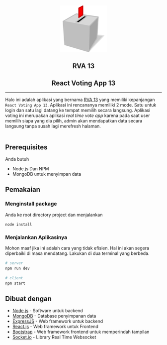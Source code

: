 <p align="center">
  <a href="https://github.com/sekilas13/rva13"><img width="150" height="150" src="./asset/logo.png"></a>
</p>

<h2 align="center">RVA 13</h2>
<h2 align="center">React Voting App 13</h2>

---

Halo ini adalah aplikasi yang bernama [RVA 13](https://github.com/sekilas13/rva13) yang memiliki kepanjangan `React Voting App 13`. Aplikasi ini rencananya memiliki 2 mode. Satu untuk login dan satu lagi datang ke tempat memilih secara langsung. Aplikasi voting ini merupakan aplikasi _real time vote app_ karena pada saat user memilih siapa yang dia pilih, admin akan mendapatkan data secara langsung tanpa susah lagi merefresh halaman.
<br /><br />

## Prerequisites

Anda butuh

- Node.js Dan NPM
- MongoDB untuk menyimpan data

## Pemakaian

### Menginstall package

Anda ke root directory project dan menjalankan

```sh
node install
```

### Menjalankan Aplikasinya

Mohon maaf jika ini adalah cara yang tidak efisien. Hal ini akan segera diperbaiki di masa mendatang. Lakukan di dua terminal yang berbeda.

```sh
# server
npm run dev
```

```sh
# client
npm start
```

## Dibuat dengan

- [Node.js](https://nodejs.org/en/) - Software untuk backend
- [MongoDB](https://www.mongodb.com/) - Database penyimpanan data
- [ExpressJS](https://expressjs.com/) - Web framework untuk backend
- [React.js](https://reactjs.org/) - Web framework untuk Frontend
- [Bootstrap](https://getbootstrap.com/) - Web framework frontend untuk memperindah tampilan
- [Socket.io](https://socket.io/) - Library Real Time Websocket
